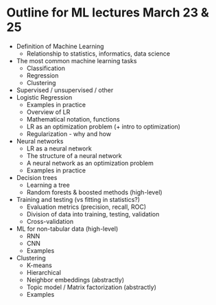 # Outline for ML lectures March 23 & 25

* Definition of Machine Learning
  * Relationship to statistics, informatics, data science
* The most common machine learning tasks
  * Classification
  * Regression
  * Clustering
* Supervised / unsupervised / other
* Logistic Regression
  * Examples in practice
  * Overview of LR
  * Mathematical notation, functions
  * LR as an optimization problem (+ intro to optimization)
  * Regularization - why and how
* Neural networks
  * LR as a neural network
  * The structure of a neural network
  * A neural network as an optimization problem
  * Examples in practice
* Decision trees
  * Learning a tree
  * Random forests & boosted methods (high-level)
* Training and testing (vs fitting in statistics?)
  * Evaluation metrics (precision, recall, ROC)
  * Division of data into training, testing, validation
  * Cross-validation
* ML for non-tabular data (high-level)
  * RNN
  * CNN
  * Examples
* Clustering
  * K-means
  * Hierarchical
  * Neighbor embeddings (abstractly)
  * Topic model / Matrix factorization (abstractly)
  * Examples
